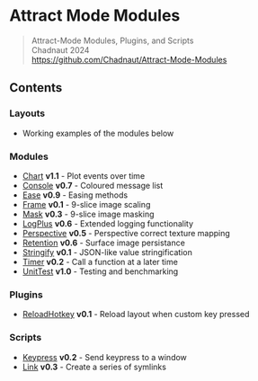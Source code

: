 # Attract Mode Modules

> Attract-Mode Modules, Plugins, and Scripts  
> Chadnaut 2024  
> https://github.com/Chadnaut/Attract-Mode-Modules

## Contents

### Layouts

- Working examples of the modules below

### Modules

- [Chart](./modules/chart/README.md) **v1.1** - Plot events over time
- [Console](./modules/console/README.md) **v0.7** - Coloured message list
- [Ease](./modules/ease/README.md) **v0.9** - Easing methods
- [Frame](./modules/frame/README.md) **v0.1** - 9-slice image scaling
- [Mask](./modules/mask/README.md) **v0.3** - 9-slice image masking 
- [LogPlus](./modules/LogPlus/README.md) **v0.6** - Extended logging functionality
- [Perspective](./modules/perspective/README.md) **v0.5** - Perspective correct texture mapping
- [Retention](./modules/retention/README.md) **v0.6** - Surface image persistance 
- [Stringify](./modules/stringify/README.md) **v0.1** - JSON-like value stringification
- [Timer](./modules/timer/README.md) **v0.2** - Call a function at a later time
- [UnitTest](./modules/unittest/README.md) **v1.0** - Testing and benchmarking

### Plugins

- [ReloadHotkey](./plugins/ReloadHotkey/README.md) **v0.1** - Reload layout when custom key pressed

### Scripts

- [Keypress](./scripts/keypress/README.md) **v0.2** - Send keypress to a window
- [Link](./scripts/link/README.md) **v0.3** - Create a series of symlinks